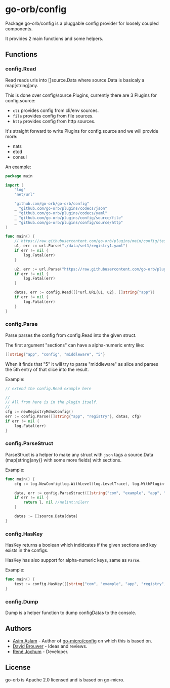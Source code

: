 # go-orb/config

Package go-orb/config is a pluggable config provider for loosely coupled components.

It provides 2 main functions and some helpers.

## Functions

### config.Read

Read reads urls into []source.Data where source.Data is basicaly a map[string]any.

This is done over config/source.Plugins, currently there are 3 Plugins for config.source:

- `cli` provides config from cli/env sources.
- `file` provides config from file sources.
- `http` provides config from http sources.

It's straight forward to write Plugins for config.source and we will provide more:

- nats
- etcd
- consul

An example:

```go
package main

import (
    "log"
    "net/url"

    "github.com/go-orb/go-orb/config"
    _ "github.com/go-orb/plugins/codecs/json"
    _ "github.com/go-orb/plugins/codecs/yaml"
    _ "github.com/go-orb/plugins/config/source/file"
    _ "github.com/go-orb/plugins/config/source/http"
)

func main() {
    // https://raw.githubusercontent.com/go-orb/plugins/main/config/tests/data/set1/registry1.yaml
    u1, err := url.Parse("./data/set1/registry1.yaml")
    if err != nil {
        log.Fatal(err)
    }

    u2, err := url.Parse("https://raw.githubusercontent.com/go-orb/plugins/main/config/tests/data/set1/registry2.json")
    if err != nil {
        log.Fatal(err)
    }

    datas, err := config.Read([]*url.URL{u1, u2}, []string{"app"})
    if err != nil {
        log.Fatal(err)
    }
}
```

### config.Parse

Parse parses the config from config.Read into the given struct.

The first argument "sections" can have a alpha-numeric entry like:

```go
[]string{"app", "config", "middleware", "5"}
```

When it finds that "5" it will try to parse "middleware" as slice and parses the 5th entry of that slice into the result.

Example:

```go
// extend the config.Read example here

//
// All from here is in the plugin itself.
//
cfg := newRegistryMdnsConfig()
err := config.Parse([]string{"app", "registry"}, datas, cfg)
if err != nil {
    log.Fatal(err)
}
```

### config.ParseStruct

ParseStruct is a helper to make any struct with `json` tags a source.Data (map[string]any{} with some more fields) with sections.

Example:

```go
func main() {
    cfg := log.NewConfig(log.WithLevel(log.LevelTrace), log.WithPlugin("slog"))

    data, err := config.ParseStruct([]string{"com", "example", "app", "registry", "logger"}, &cfg)
    if err != nil {
        return l, nil //nolint:nilerr
    }

    datas := []source.Data{data}
}
```

### config.HasKey

HasKey returns a boolean which indidcates if the given sections and key exists in the configs.

HasKey has also support for alpha-numeric keys, same as `Parse`.

Example:

```go
func main() {
    test := config.HasKey([]string{"com", "example", "app", "registry", "logger"}, "plugin", configs)
}
```

### config.Dump

Dump is a helper function to dump configDatas to the console.

## Authors

- [Asim Aslam](https://github.com/asim/) - Author of [go-micro/config](https://github.com/go-micro/go-micro/tree/master/config) on which this is based on.
- [David Brouwer](https://github.com/Davincible/) - Ideas and reviews.
- [René Jochum](https://github.com/jochumdev) - Developer.

## License

go-orb is Apache 2.0 licensed and is based on go-micro.
